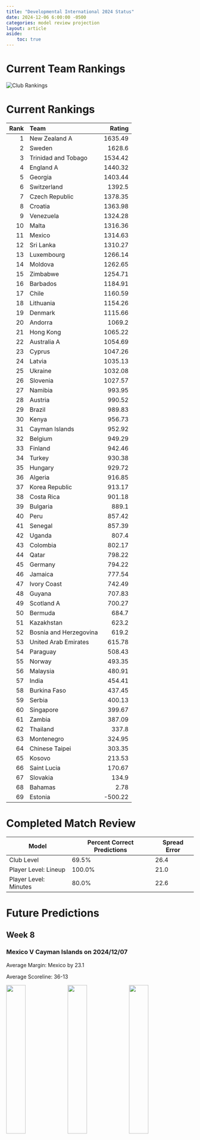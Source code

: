 ```yaml
---  
title: "Developmental International 2024 Status"  
date: 2024-12-06 6:00:00 -0500  
categories: model review projection  
layout: article  
aside:  
    toc: true  
---
```

# Current Team Rankings


![Club Rankings](plots/rankings_Developmental-International-2024.png)
# Current Rankings


|   Rank | Team                   |   Rating |
|-------:|:-----------------------|---------:|
|      1 | New Zealand A          |  1635.49 |
|      2 | Sweden                 |  1628.6  |
|      3 | Trinidad and Tobago    |  1534.42 |
|      4 | England A              |  1440.32 |
|      5 | Georgia                |  1403.44 |
|      6 | Switzerland            |  1392.5  |
|      7 | Czech Republic         |  1378.35 |
|      8 | Croatia                |  1363.98 |
|      9 | Venezuela              |  1324.28 |
|     10 | Malta                  |  1316.36 |
|     11 | Mexico                 |  1314.63 |
|     12 | Sri Lanka              |  1310.27 |
|     13 | Luxembourg             |  1266.14 |
|     14 | Moldova                |  1262.65 |
|     15 | Zimbabwe               |  1254.71 |
|     16 | Barbados               |  1184.91 |
|     17 | Chile                  |  1160.59 |
|     18 | Lithuania              |  1154.26 |
|     19 | Denmark                |  1115.66 |
|     20 | Andorra                |  1069.2  |
|     21 | Hong Kong              |  1065.22 |
|     22 | Australia A            |  1054.69 |
|     23 | Cyprus                 |  1047.26 |
|     24 | Latvia                 |  1035.13 |
|     25 | Ukraine                |  1032.08 |
|     26 | Slovenia               |  1027.57 |
|     27 | Namibia                |   993.95 |
|     28 | Austria                |   990.52 |
|     29 | Brazil                 |   989.83 |
|     30 | Kenya                  |   956.73 |
|     31 | Cayman Islands         |   952.92 |
|     32 | Belgium                |   949.29 |
|     33 | Finland                |   942.46 |
|     34 | Turkey                 |   930.38 |
|     35 | Hungary                |   929.72 |
|     36 | Algeria                |   916.85 |
|     37 | Korea Republic         |   913.17 |
|     38 | Costa Rica             |   901.18 |
|     39 | Bulgaria               |   889.1  |
|     40 | Peru                   |   857.42 |
|     41 | Senegal                |   857.39 |
|     42 | Uganda                 |   807.4  |
|     43 | Colombia               |   802.17 |
|     44 | Qatar                  |   798.22 |
|     45 | Germany                |   794.22 |
|     46 | Jamaica                |   777.54 |
|     47 | Ivory Coast            |   742.49 |
|     48 | Guyana                 |   707.83 |
|     49 | Scotland A             |   700.27 |
|     50 | Bermuda                |   684.7  |
|     51 | Kazakhstan             |   623.2  |
|     52 | Bosnia and Herzegovina |   619.2  |
|     53 | United Arab Emirates   |   615.78 |
|     54 | Paraguay               |   508.43 |
|     55 | Norway                 |   493.35 |
|     56 | Malaysia               |   480.91 |
|     57 | India                  |   454.41 |
|     58 | Burkina Faso           |   437.45 |
|     59 | Serbia                 |   400.13 |
|     60 | Singapore              |   399.67 |
|     61 | Zambia                 |   387.09 |
|     62 | Thailand               |   337.8  |
|     63 | Montenegro             |   324.95 |
|     64 | Chinese Taipei         |   303.35 |
|     65 | Kosovo                 |   213.53 |
|     66 | Saint Lucia            |   170.67 |
|     67 | Slovakia               |   134.9  |
|     68 | Bahamas                |     2.78 |
|     69 | Estonia                |  -500.22 |
# Completed Match Review


| Model | Percent Correct Predictions | Spread Error |
| ------ | ------ | ------ |
| Club Level | 69.5% | 26.4 |
| Player Level: Lineup | 100.0% | 21.0 |
| Player Level: Minutes | 80.0% | 22.6 |


# Future Predictions

## Week 8

### Mexico V Cayman Islands on 2024/12/07


Average Margin: Mexico by 23.1

Average Scoreline: 36-13

<p float="left">
<img src="plots/performances_2024-12-07-Mexico_V_CaymanIslands.png" width="32%" />
<img src="plots/resultbar_2024-12-07-Mexico_V_CaymanIslands.png" width="32%" />
<img src="plots/spreads_2024-12-07-Mexico_V_CaymanIslands.png" width="32%" />
</p>

